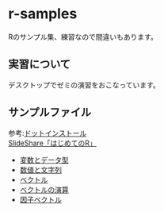 # r-samples
Rのサンプル集、練習なので間違いもあります。

## 実習について
デスクトップでゼミの演習をおこなっています。

## サンプルファイル
参考:[ドットインストール](http://dotinstall.com/lessons/basic_r)  
     [SlideShare「はじめてのR」](http://www.slideshare.net/m884/japan-r-15432969)
- [変数とデータ型](sample/sample01.R)
- [数値と文字列](sample/sample02.R)
- [ベクトル](sample/sample03.R)
- [ベクトルの演算](sample/sample04.R)
- [因子ベクトル](sample/sample05.R)